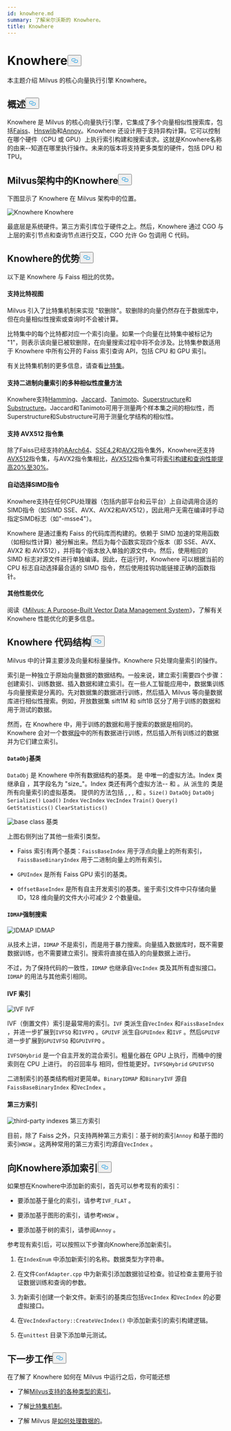 ```yaml
---
id: knowhere.md
summary: 了解米尔沃斯的 Knowhere。
title: Knowhere
---
```

<h1 id="Knowhere" class="common-anchor-header">Knowhere<button data-href="#Knowhere" class="anchor-icon" translate="no">
      <svg translate="no"
        aria-hidden="true"
        focusable="false"
        height="20"
        version="1.1"
        viewBox="0 0 16 16"
        width="16"
      >
        <path
          fill="#0092E4"
          fill-rule="evenodd"
          d="M4 9h1v1H4c-1.5 0-3-1.69-3-3.5S2.55 3 4 3h4c1.45 0 3 1.69 3 3.5 0 1.41-.91 2.72-2 3.25V8.59c.58-.45 1-1.27 1-2.09C10 5.22 8.98 4 8 4H4c-.98 0-2 1.22-2 2.5S3 9 4 9zm9-3h-1v1h1c1 0 2 1.22 2 2.5S13.98 12 13 12H9c-.98 0-2-1.22-2-2.5 0-.83.42-1.64 1-2.09V6.25c-1.09.53-2 1.84-2 3.25C6 11.31 7.55 13 9 13h4c1.45 0 3-1.69 3-3.5S14.5 6 13 6z"
        ></path>
      </svg>
    </button></h1><p>本主题介绍 Milvus 的核心向量执行引擎 Knowhere。</p>
<h2 id="Overview" class="common-anchor-header">概述<button data-href="#Overview" class="anchor-icon" translate="no">
      <svg translate="no"
        aria-hidden="true"
        focusable="false"
        height="20"
        version="1.1"
        viewBox="0 0 16 16"
        width="16"
      >
        <path
          fill="#0092E4"
          fill-rule="evenodd"
          d="M4 9h1v1H4c-1.5 0-3-1.69-3-3.5S2.55 3 4 3h4c1.45 0 3 1.69 3 3.5 0 1.41-.91 2.72-2 3.25V8.59c.58-.45 1-1.27 1-2.09C10 5.22 8.98 4 8 4H4c-.98 0-2 1.22-2 2.5S3 9 4 9zm9-3h-1v1h1c1 0 2 1.22 2 2.5S13.98 12 13 12H9c-.98 0-2-1.22-2-2.5 0-.83.42-1.64 1-2.09V6.25c-1.09.53-2 1.84-2 3.25C6 11.31 7.55 13 9 13h4c1.45 0 3-1.69 3-3.5S14.5 6 13 6z"
        ></path>
      </svg>
    </button></h2><p>Knowhere 是 Milvus 的核心向量执行引擎，它集成了多个向量相似性搜索库，包括<a href="https://github.com/facebookresearch/faiss">Faiss</a>、<a href="https://github.com/nmslib/hnswlib">Hnswlib</a>和<a href="https://github.com/spotify/annoy">Annoy</a>。Knowhere 还设计用于支持异构计算。它可以控制在哪个硬件（CPU 或 GPU）上执行索引构建和搜索请求。这就是Knowhere名称的由来--知道在哪里执行操作。未来的版本将支持更多类型的硬件，包括 DPU 和 TPU。</p>
<h2 id="Knowhere-in-the-Milvus-architecture" class="common-anchor-header">Milvus架构中的Knowhere<button data-href="#Knowhere-in-the-Milvus-architecture" class="anchor-icon" translate="no">
      <svg translate="no"
        aria-hidden="true"
        focusable="false"
        height="20"
        version="1.1"
        viewBox="0 0 16 16"
        width="16"
      >
        <path
          fill="#0092E4"
          fill-rule="evenodd"
          d="M4 9h1v1H4c-1.5 0-3-1.69-3-3.5S2.55 3 4 3h4c1.45 0 3 1.69 3 3.5 0 1.41-.91 2.72-2 3.25V8.59c.58-.45 1-1.27 1-2.09C10 5.22 8.98 4 8 4H4c-.98 0-2 1.22-2 2.5S3 9 4 9zm9-3h-1v1h1c1 0 2 1.22 2 2.5S13.98 12 13 12H9c-.98 0-2-1.22-2-2.5 0-.83.42-1.64 1-2.09V6.25c-1.09.53-2 1.84-2 3.25C6 11.31 7.55 13 9 13h4c1.45 0 3-1.69 3-3.5S14.5 6 13 6z"
        ></path>
      </svg>
    </button></h2><p>下图显示了 Knowhere 在 Milvus 架构中的位置。</p>
<p>
  
   <span class="img-wrapper"> <img translate="no" src="/docs/v2.4.x/assets/knowhere_architecture.png" alt="Knowhere" class="doc-image" id="knowhere" />
   </span> <span class="img-wrapper"> <span>Knowhere</span> </span></p>
<p>最底层是系统硬件。第三方索引库位于硬件之上。然后，Knowhere 通过 CGO 与上层的索引节点和查询节点进行交互，CGO 允许 Go 包调用 C 代码。</p>
<h2 id="Knowhere-advantages" class="common-anchor-header">Knowhere的优势<button data-href="#Knowhere-advantages" class="anchor-icon" translate="no">
      <svg translate="no"
        aria-hidden="true"
        focusable="false"
        height="20"
        version="1.1"
        viewBox="0 0 16 16"
        width="16"
      >
        <path
          fill="#0092E4"
          fill-rule="evenodd"
          d="M4 9h1v1H4c-1.5 0-3-1.69-3-3.5S2.55 3 4 3h4c1.45 0 3 1.69 3 3.5 0 1.41-.91 2.72-2 3.25V8.59c.58-.45 1-1.27 1-2.09C10 5.22 8.98 4 8 4H4c-.98 0-2 1.22-2 2.5S3 9 4 9zm9-3h-1v1h1c1 0 2 1.22 2 2.5S13.98 12 13 12H9c-.98 0-2-1.22-2-2.5 0-.83.42-1.64 1-2.09V6.25c-1.09.53-2 1.84-2 3.25C6 11.31 7.55 13 9 13h4c1.45 0 3-1.69 3-3.5S14.5 6 13 6z"
        ></path>
      </svg>
    </button></h2><p>以下是 Knowhere 与 Faiss 相比的优势。</p>
<h4 id="Support-for-BitsetView" class="common-anchor-header">支持比特视图</h4><p>Milvus 引入了比特集机制来实现 &quot;软删除&quot;。软删除的向量仍然存在于数据库中，但在向量相似性搜索或查询时不会被计算。</p>
<p>比特集中的每个比特都对应一个索引向量。如果一个向量在比特集中被标记为 "1"，则表示该向量已被软删除，在向量搜索过程中将不会涉及。比特集参数适用于 Knowhere 中所有公开的 Faiss 索引查询 API，包括 CPU 和 GPU 索引。</p>
<p>有关比特集机制的更多信息，请查看<a href="/docs/zh/bitset.md">比特集</a>。</p>
<h4 id="Support-for-multiple-similarity-metrics-for-indexing-binary-vectors" class="common-anchor-header">支持二进制向量索引的多种相似性度量方法</h4><p>Knowhere支持<a href="/docs/zh/metric.md#Hamming-distance">Hamming</a>、<a href="/docs/zh/metric.md#Jaccard-distance">Jaccard</a>、<a href="/docs/zh/metric.md#Tanimoto-distance">Tanimoto</a>、<a href="/docs/zh/metric.md#Superstructure">Superstructure</a>和<a href="/docs/zh/metric.md#Substructure">Substructure</a>。Jaccard和Tanimoto可用于测量两个样本集之间的相似性，而Superstructure和Substructure可用于测量化学结构的相似性。</p>
<h4 id="Support-for-AVX512-instruction-set" class="common-anchor-header">支持 AVX512 指令集</h4><p>除了Faiss已经支持的<a href="https://en.wikipedia.org/wiki/AArch64">AArch64</a>、<a href="https://en.wikipedia.org/wiki/SSE4#SSE4.2">SSE4.2</a>和<a href="https://en.wikipedia.org/wiki/Advanced_Vector_Extensions">AVX2</a>指令集外，Knowhere还支持<a href="https://en.wikipedia.org/wiki/AVX-512">AVX512</a>指令集，与AVX2指令集相比，<a href="https://en.wikipedia.org/wiki/AVX-512">AVX512</a>指令集可将<a href="https://milvus.io/blog/milvus-performance-AVX-512-vs-AVX2.md">索引构建和查询性能提高20%至30%</a>。</p>
<h4 id="Automatic-SIMD-instruction-selection" class="common-anchor-header">自动选择SIMD指令</h4><p>Knowhere支持在任何CPU处理器（包括内部平台和云平台）上自动调用合适的SIMD指令（如SIMD SSE、AVX、AVX2和AVX512），因此用户无需在编译时手动指定SIMD标志（如"-msse4"）。</p>
<p>Knowhere 是通过重构 Faiss 的代码库而构建的。依赖于 SIMD 加速的常用函数（如相似性计算）被分解出来。然后为每个函数实现四个版本（即 SSE、AVX、AVX2 和 AVX512），并将每个版本放入单独的源文件中。然后，使用相应的 SIMD 标志对源文件进行单独编译。因此，在运行时，Knowhere 可以根据当前的 CPU 标志自动选择最合适的 SIMD 指令，然后使用挂钩功能链接正确的函数指针。</p>
<h4 id="Other-performance-optimization" class="common-anchor-header">其他性能优化</h4><p>阅读《<a href="https://www.cs.purdue.edu/homes/csjgwang/pubs/SIGMOD21_Milvus.pdf">Milvus: A Purpose-Built Vector Data Management System</a>》，了解有关 Knowhere 性能优化的更多信息。</p>
<h2 id="Knowhere-code-structure" class="common-anchor-header">Knowhere 代码结构<button data-href="#Knowhere-code-structure" class="anchor-icon" translate="no">
      <svg translate="no"
        aria-hidden="true"
        focusable="false"
        height="20"
        version="1.1"
        viewBox="0 0 16 16"
        width="16"
      >
        <path
          fill="#0092E4"
          fill-rule="evenodd"
          d="M4 9h1v1H4c-1.5 0-3-1.69-3-3.5S2.55 3 4 3h4c1.45 0 3 1.69 3 3.5 0 1.41-.91 2.72-2 3.25V8.59c.58-.45 1-1.27 1-2.09C10 5.22 8.98 4 8 4H4c-.98 0-2 1.22-2 2.5S3 9 4 9zm9-3h-1v1h1c1 0 2 1.22 2 2.5S13.98 12 13 12H9c-.98 0-2-1.22-2-2.5 0-.83.42-1.64 1-2.09V6.25c-1.09.53-2 1.84-2 3.25C6 11.31 7.55 13 9 13h4c1.45 0 3-1.69 3-3.5S14.5 6 13 6z"
        ></path>
      </svg>
    </button></h2><p>Milvus 中的计算主要涉及向量和标量操作。Knowhere 只处理向量索引的操作。</p>
<p>索引是一种独立于原始向量数据的数据结构。一般来说，建立索引需要四个步骤：创建索引、训练数据、插入数据和建立索引。在一些人工智能应用中，数据集训练与向量搜索是分离的。先对数据集的数据进行训练，然后插入 Milvus 等向量数据库进行相似性搜索。例如，开放数据集 sift1M 和 sift1B 区分了用于训练的数据和用于测试的数据。</p>
<p>然而，在 Knowhere 中，用于训练的数据和用于搜索的数据是相同的。Knowhere 会对一个数据<a href="https://milvus.io/blog/deep-dive-1-milvus-architecture-overview.md#Segments">段</a>中的所有数据进行训练，然后插入所有训练过的数据并为它们建立索引。</p>
<h4 id="DataObj-base-class" class="common-anchor-header"><code translate="no">DataObj</code>基类</h4><p><code translate="no">DataObj</code> 是 Knowhere 中所有数据结构的基类。 是 中唯一的虚拟方法。Index 类继承自 ，其字段名为 &quot;size_&quot;。Index 类还有两个虚拟方法-- 和 。从 派生的 类是所有向量索引的虚拟基类。 提供的方法包括 , , , 和 。<code translate="no">Size()</code> <code translate="no">DataObj</code> <code translate="no">DataObj</code> <code translate="no">Serialize()</code> <code translate="no">Load()</code> <code translate="no">Index</code> <code translate="no">VecIndex</code> <code translate="no">VecIndex</code> <code translate="no">Train()</code> <code translate="no">Query()</code> <code translate="no">GetStatistics()</code> <code translate="no">ClearStatistics()</code></p>
<p>
  
   <span class="img-wrapper"> <img translate="no" src="/docs/v2.4.x/assets/Knowhere_base_classes.png" alt="base class" class="doc-image" id="base-class" />
   </span> <span class="img-wrapper"> <span>基类</span> </span></p>
<p>上图右侧列出了其他一些索引类型。</p>
<ul>
<li><p>Faiss 索引有两个基类：<code translate="no">FaissBaseIndex</code> 用于浮点向量上的所有索引，<code translate="no">FaissBaseBinaryIndex</code> 用于二进制向量上的所有索引。</p></li>
<li><p><code translate="no">GPUIndex</code> 是所有 Faiss GPU 索引的基类。</p></li>
<li><p><code translate="no">OffsetBaseIndex</code> 是所有自主开发索引的基类。鉴于索引文件中只存储向量 ID，128 维向量的文件大小可减少 2 个数量级。</p></li>
</ul>
<h4 id="IDMAP-brute-force-search" class="common-anchor-header"><code translate="no">IDMAP</code>强制搜索</h4><p>
  
   <span class="img-wrapper"> <img translate="no" src="/docs/v2.4.x/assets/IDMAP.png" alt="IDMAP" class="doc-image" id="idmap" />
   </span> <span class="img-wrapper"> <span>IDMAP</span> </span></p>
<p>从技术上讲，<code translate="no">IDMAP</code> 不是索引，而是用于暴力搜索。向量插入数据库时，既不需要数据训练，也不需要建立索引。搜索将直接在插入的向量数据上进行。</p>
<p>不过，为了保持代码的一致性，<code translate="no">IDMAP</code> 也继承自<code translate="no">VecIndex</code> 类及其所有虚拟接口。<code translate="no">IDMAP</code> 的用法与其他索引相同。</p>
<h4 id="IVF-indexes" class="common-anchor-header">IVF 索引</h4><p>
  
   <span class="img-wrapper"> <img translate="no" src="/docs/v2.4.x/assets/IVF.png" alt="IVF" class="doc-image" id="ivf" />
   </span> <span class="img-wrapper"> <span>IVF</span> </span></p>
<p>IVF（倒置文件）索引是最常用的索引。<code translate="no">IVF</code> 类派生自<code translate="no">VecIndex</code> 和<code translate="no">FaissBaseIndex</code> ，并进一步扩展到<code translate="no">IVFSQ</code> 和<code translate="no">IVFPQ</code> 。<code translate="no">GPUIVF</code> 派生自<code translate="no">GPUIndex</code> 和<code translate="no">IVF</code> 。然后<code translate="no">GPUIVF</code> 进一步扩展到<code translate="no">GPUIVFSQ</code> 和<code translate="no">GPUIVFPQ</code> 。</p>
<p><code translate="no">IVFSQHybrid</code> 是一个自主开发的混合索引。粗量化器在 GPU 上执行，而桶中的搜索则在 CPU 上进行。 的召回率与 相同，但性能更好。<code translate="no">IVFSQHybrid</code> <code translate="no">GPUIVFSQ</code> </p>
<p>二进制索引的基类结构相对更简单。<code translate="no">BinaryIDMAP</code> 和<code translate="no">BinaryIVF</code> 源自<code translate="no">FaissBaseBinaryIndex</code> 和<code translate="no">VecIndex</code> 。</p>
<h4 id="Third-party-indexes" class="common-anchor-header">第三方索引</h4><p>
  
   <span class="img-wrapper"> <img translate="no" src="/docs/v2.4.x/assets/third_party_index.png" alt="third-party indexes" class="doc-image" id="third-party-indexes" />
   </span> <span class="img-wrapper"> <span>第三方索引</span> </span></p>
<p>目前，除了 Faiss 之外，只支持两种第三方索引：基于树的索引<code translate="no">Annoy</code> 和基于图的索引<code translate="no">HNSW</code> 。这两种常用的第三方索引均源自<code translate="no">VecIndex</code> 。</p>
<h2 id="Adding-indexes-to-Knowhere" class="common-anchor-header">向Knowhere添加索引<button data-href="#Adding-indexes-to-Knowhere" class="anchor-icon" translate="no">
      <svg translate="no"
        aria-hidden="true"
        focusable="false"
        height="20"
        version="1.1"
        viewBox="0 0 16 16"
        width="16"
      >
        <path
          fill="#0092E4"
          fill-rule="evenodd"
          d="M4 9h1v1H4c-1.5 0-3-1.69-3-3.5S2.55 3 4 3h4c1.45 0 3 1.69 3 3.5 0 1.41-.91 2.72-2 3.25V8.59c.58-.45 1-1.27 1-2.09C10 5.22 8.98 4 8 4H4c-.98 0-2 1.22-2 2.5S3 9 4 9zm9-3h-1v1h1c1 0 2 1.22 2 2.5S13.98 12 13 12H9c-.98 0-2-1.22-2-2.5 0-.83.42-1.64 1-2.09V6.25c-1.09.53-2 1.84-2 3.25C6 11.31 7.55 13 9 13h4c1.45 0 3-1.69 3-3.5S14.5 6 13 6z"
        ></path>
      </svg>
    </button></h2><p>如果想在Knowhere中添加新的索引，首先可以参考现有的索引：</p>
<ul>
<li><p>要添加基于量化的索引，请参考<code translate="no">IVF_FLAT</code> 。</p></li>
<li><p>要添加基于图形的索引，请参考<code translate="no">HNSW</code> 。</p></li>
<li><p>要添加基于树的索引，请参阅<code translate="no">Annoy</code> 。</p></li>
</ul>
<p>参考现有索引后，可以按照以下步骤向Knowhere添加新索引。</p>
<ol>
<li><p>在<code translate="no">IndexEnum</code> 中添加新索引的名称。数据类型为字符串。</p></li>
<li><p>在文件<code translate="no">ConfAdapter.cpp</code> 中为新索引添加数据验证检查。验证检查主要用于验证数据训练和查询的参数。</p></li>
<li><p>为新索引创建一个新文件。新索引的基类应包括<code translate="no">VecIndex</code> 和<code translate="no">VecIndex</code> 的必要虚拟接口。</p></li>
<li><p>在<code translate="no">VecIndexFactory::CreateVecIndex()</code> 中添加新索引的索引构建逻辑。</p></li>
<li><p>在<code translate="no">unittest</code> 目录下添加单元测试。</p></li>
</ol>
<h2 id="Whats-next" class="common-anchor-header">下一步工作<button data-href="#Whats-next" class="anchor-icon" translate="no">
      <svg translate="no"
        aria-hidden="true"
        focusable="false"
        height="20"
        version="1.1"
        viewBox="0 0 16 16"
        width="16"
      >
        <path
          fill="#0092E4"
          fill-rule="evenodd"
          d="M4 9h1v1H4c-1.5 0-3-1.69-3-3.5S2.55 3 4 3h4c1.45 0 3 1.69 3 3.5 0 1.41-.91 2.72-2 3.25V8.59c.58-.45 1-1.27 1-2.09C10 5.22 8.98 4 8 4H4c-.98 0-2 1.22-2 2.5S3 9 4 9zm9-3h-1v1h1c1 0 2 1.22 2 2.5S13.98 12 13 12H9c-.98 0-2-1.22-2-2.5 0-.83.42-1.64 1-2.09V6.25c-1.09.53-2 1.84-2 3.25C6 11.31 7.55 13 9 13h4c1.45 0 3-1.69 3-3.5S14.5 6 13 6z"
        ></path>
      </svg>
    </button></h2><p>在了解了 Knowhere 如何在 Milvus 中运行之后，你可能还想</p>
<ul>
<li><p>了解<a href="/docs/zh/index.md">Milvus支持的各种类型的索引</a>。</p></li>
<li><p>了解<a href="/docs/zh/bitset.md">比特集机制</a>。</p></li>
<li><p>了解 Milvus 是<a href="/docs/zh/data_processing.md">如何处理数据的</a>。</p></li>
</ul>
